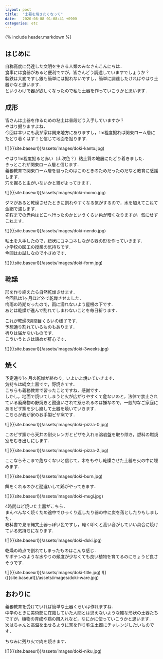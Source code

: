 ```yaml
---
layout: post
title:  "土器を焼きたくなって"
date:   2020-08-08 01:08:41 +0900
categories: etc
---
```

{% include header.markdown %}


<h2 id='intro'>はじめに</h2>
<p>
自称高度に発達した文明を生きる人類のみなさんこんにちは．<br>
食事には食器があると便利ですが，皆さんどう調達していますでしょうか？<br>
製鉄は大変ですし銀も簡単には掘れないですし，簡単に調達したければやはり土器かなと思います．<br>
というわけで器が欲しくなったので私も土器を作っていこうかと思います．
</p>

<h2 id='a'>成形</h2>
<p>
皆さんは土器を作るための粘土は普段どう入手していますか？<br>
やはり掘りますよね．<br>
今回は幸いにも我が家は関東地方にありますし，1m程度掘れば関東ローム層にたどり着くはず！と信じて地面を掘ります．
</p>
![]({{site.baseurl}}/assets/images/doki-kanto.jpg)
<p>
やはり1m程度掘ると赤い（山吹色？）粘土質の地層にたどり着きました．<br>
きっとこれが関東ローム層と信じます．<br>
義務教育で関東ローム層を習ったのはこのときのためだったのだなと教育に感謝します．<br>
穴を掘ると虫がいないかと鶏がよってきます．
</p>
![]({{site.baseurl}}/assets/images/doki-momo.jpg)
</p>
ダマがあると乾燥させたときに割れやすくなる気がするので，水を加えてこねて金網で濾します．<br>
先程までの赤色はどこへ行ったのかというくらい色が暗くなりますが，気にせずこねます．
</p>
![]({{site.baseurl}}/assets/images/doki-nendo.jpg)
<p>
粘土を入手したので，紐状にコネコネしながら器の形を作っていきます．<br>
小学校の図工の授業の気持ちです．<br>
今回はお試しなので小さめです．
</p>
![]({{site.baseurl}}/assets/images/doki-form.jpg)


<h2 id='b'>乾燥</h2>
<p>
形を作り終えたら自然乾燥させます．<br>
今回私は1ヶ月ほど外で乾燥させました．<br>
梅雨の時期だったので，雨に濡れないよう屋根の下です．<br>
あとは乾燥が進んで割れてしまわないことを毎日祈ります．
</p>
<p>
これが乾燥3週間目くらいの様子です．<br>
予想通り割れているものもあります．<br>
祈りは届かないものです．<br>
こういうときは諦めが肝心です．
</p>
![]({{site.baseurl}}/assets/images/doki-3weeks.jpg)

<h2 id='c'>焼く</h2>
<p>
予定通り1ヶ月の乾燥が終わり，いよいよ焼いていきます．<br>
気持ちは縄文土器です，野焼きです．<br>
こちらも義務教育で習ったことですね，感謝です．<br>
しかし，地面で焼いてしまうと火が広がりやすくて危ないのと，法律で禁止されている廃棄物の野焼きと勘違いされて怒られるのは嫌なので，一般的なご家庭にあるピザ窯を少し崩して土器を焼いていきます．<br>
こちらが我が家のお手製ピザ窯です．
</p>
![]({{site.baseurl}}/assets/images/doki-pizza-0.jpg)

<p>
このピザ窯から天井の耐火レンガとピザを入れる溶岩盤を取り除き，燃料の燃焼室をむき出しにします．
</p>
![]({{site.baseurl}}/assets/images/doki-pizza-2.jpg)
</p>
ここならそこまで危なくないと信じて，木をもやし乾燥させた土器を火の中に埋めます．
</p>
![]({{site.baseurl}}/assets/images/doki-burn.jpg)

<p>
餌をくれるのかと勘違いして鶏がやってきます．
</p>
![]({{site.baseurl}}/assets/images/doki-mugi.jpg)

<p>
4時間ほど焼いた土器がこちら．<br>
まんべんなく焼くため途中でひっくり返したり器の中に炭を落としたりもしました．<br>
教科書で見る縄文土器っぽい色ですし，軽く叩くと高い音がしていい具合に焼けている気持ちになります．
</p>
![]({{site.baseurl}}/assets/images/doki-doki.jpg)

<p>
乾燥の時点で割れてしまったものはこんな感じ．<br>
サボテンのような水やりの頻度が少なくても良い植物を育てるのにちょうど良さそうです．
</p>
![]({{site.baseurl}}/assets/images/doki-title.jpg)
![]({{site.baseurl}}/assets/images/doki-ware.jpg)

<h2 id='owari'>おわりに</h2>
<p>
義務教育を受けていれば簡単な土器くらいは作れますね．<br>
中学のときに美術部に在籍していた人間とは思えないような雑な形状の土器たちですが，植物の育成や鶏の餌入れなど，なにかに使っていこうかと思います．<br>
次はちゃんと高温を出せるように窯を作り弥生土器にチャレンジしたいものです．
</p>
<p>
ちなみに残り火で肉を焼きます．
</p>
![]({{site.baseurl}}/assets/images/doki-niku.jpg)
